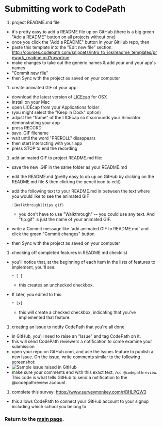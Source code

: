 # Submitting work to CodePath
1. project README.md file
  - it's pretty easy to add a README file up on GitHub (there is a big green "Add a README" button on all projects without one)
  - once you click the "Add a README" button in your GitHub repo, then
  - paste this template into the "Edit new file" section:  http://courses.codepath.com/snippets/intro_to_ios/readme_templates/prework_readme.md?raw=true
  - make changes to take out the generic  names & add your and your app's names
  - "Commit new file"
  - then Sync with the project as saved on your computer

1. create animated GIF of your app:
  - download the latest version of [LICEcap](http://www.cockos.com/licecap/) for OSX
  - install on your Mac
  - open LICEcap from your Applications folder 
  - (you might select the "Keep in Dock" option)
  - adjust the "frame" of the LICEcap so it surrounds your Simulator demonstrating your app
  - press RECORD
  - save .GIF filename
  - wait until the word "PREROLL" disappears
  - then start interacting with your app
  - press STOP to end the recording

1. add animated GIF to project README.md file:
  - save the new .GIF in the same folder as your README.md
  - edit the README.md (pretty easy to do up on GitHub by clicking on the README.md file & then clicking the pencil icon to edit)
  - add the following text to your README.md in between the text where you would like to see the animated GIF

    ``![Walkthrough](tips.gif)``

    - you don't have to use "Walkthrough" -- you could use any text.  And "tip.gif" is just the name of your animated GIF.
  - write a Commit message like 'add animated GIF to README.md' and click the green "Commit changes" button
  - then Sync with the project as saved on your computer

1. checking off completed features in README.md checklist
  - you'll notice that, at the beginning of each item in the lists of features to implement, you'll see:

    `` * [ ] ``

    - this creates an unchecked checkbox.  
  - If later, you edited to this:

    `` * [x] ``

    - this will create a checked checkbox, indicating that you've implemented that feature.

1. creating an Issue to notify CodePath that you're all done
  - in GitHub, you'll need to raise an "Issue" and tag CodePath on it.
  - this will send CodePath reviewers a notification to come examine your submission
  - open your repo on GitHub.com, and use the Issues feature to publish a new issue. On the issue, write comments similar to the following screenshot:
  - ![Sample issue raised in GitHub](http://i.imgur.com/9Wvkjxgl.png)
  - make sure your comments end with this exact text: `/cc @codepathreview`. This code is what tells GitHub to send a notification to the @codepathreview account.

1. complete this survey:  https://www.surveymonkey.com/r/BHLPQW3
  - this allows CodePath to connect your GitHub account to your signup including which school you belong to 


### Return to the [main page](README.md).
